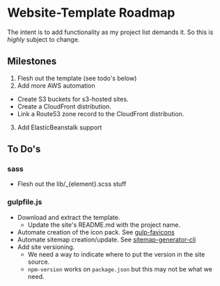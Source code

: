 # Website-Template Roadmap

The intent is to add functionality as my project list demands it. So this is
*highly* subject to change.

## Milestones

1. Flesh out the template (see todo's below)
2. Add more AWS automation
  * Create S3 buckets for s3-hosted sites.
  * Create a CloudFront distribution.
  * Link a Route53 zone record to the CloudFront distribution.
3. Add ElasticBeanstalk support

## To Do's

### sass

* Flesh out the lib/\_{element}.scss stuff

### gulpfile.js

* Download and extract the template.
  * Update the site's README.md with the project name.
* Automate creation of the icon pack. See [gulp-favicons](https://www.npmjs.com/package/gulp-favicons)
* Automate sitemap creation/update. See [sitemap-generator-cli](https://www.npmjs.com/package/sitemap-generator-cli)
* Add site versioning.
  * We need a way to indicate where to put the version in the site source.
  * `npm-version` works on `package.json` but this may not be what we need.
